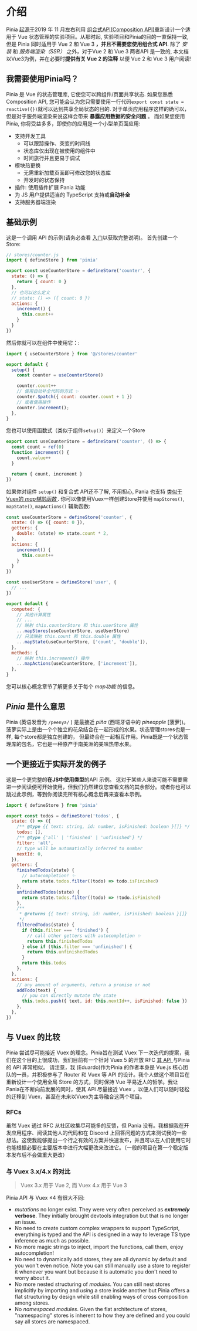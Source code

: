 # 介绍

Pinia [起源于](https://github.com/posva/pinia/commit/06aeef54e2cad66696063c62829dac74e15fd19e)2019 年 11 月左右利用 [组合式API(Composition API)](https://github.com/vuejs/composition-api)重新设计一个适用于 Vue 状态管理的实验项目。从那时起, 实验项目和Pinia的目的一直保持一致,但是 Pinia 同时适用于 Vue 2 和 Vue 3  **，并且不需要您使用组合式 API**. 除了 _安装_ 和 _服务端渲染（SSR）_ 之外，对于Vue 2 和 Vue 3 两者API 是一致的, 本文档以Vue3为例，并在必要时**提供有关 Vue 2 的注释** 以便 Vue 2 和 Vue 3 用户阅读!

## 我需要使用Pinia吗？

Pinia 是 Vue 的状态管理库, 它使您可以跨组件/页面共享状态. 如果您熟悉 Composition API, 您可能会认为您只需要使用一行代码`export const state = reactive({})`就可以达到共享全局状态的目的. 对于单页应用程序这样的确可以，但是对于服务端渲染来说这样会带来 **暴露应用数据的安全问题** 。 而如果您使用Pinia, 你将受益多多，即使你的应用是一个小型单页面应用:

- 支持开发工具
  - 可以跟踪操作、突变的时间线
  - 状态库仅出现在被使用的组件中
  - 时间旅行并且更易于调试
- 模块热更换
  - 无需重新加载页面即可修改您的状态库
  - 开发时的状态保持
- 插件: 使用插件扩展 Pania 功能
- 为 JS 用户提供适当的 TypeScript 支持或**自动补全**
- 支持服务器端渲染

## 基础示例

这是一个调用 API 的示例(请务必查看 [入门](./getting-started.md)以获取完整说明)。 首先创建一个Store:

```js
// stores/counter.js
import { defineStore } from 'pinia'

export const useCounterStore = defineStore('counter', {
  state: () => {
    return { count: 0 }
  },
  // 也可以这么定义
  // state: () => ({ count: 0 })
  actions: {
    increment() {
      this.count++
    }
  }
})
```

然后你就可以在组件中使用它：:

```js
import { useCounterStore } from '@/stores/counter'

export default {
  setup() {
    const counter = useCounterStore()

    counter.count++
    // 使用自动补全代码的方式 ✨
    counter.$patch({ count: counter.count + 1 })
    // 或者使用操作
    counter.increment();
  },
}
```
您也可以使用函数式（类似于组件`setup()`）来定义一个Store 

```js
export const useCounterStore = defineStore('counter', () => {
  const count = ref(0)
  function increment() {
    count.value++
  }

  return { count, increment }
})
```

如果你对组件 `setup()` 和复合式 API还不了解, 不用担心, Pania 也支持 [类似于Vuex的 _map辅助函数_ ](https://vuex.vuejs.org/guide/state.html#the-mapstate-helper). 你可以像使用Vuex一样创建Store并使用 `mapStores()`, `mapState()`, `mapActions()` 辅助函数:

```js
const useCounterStore = defineStore('counter', {
  state: () => ({ count: 0 }),
  getters: {
    double: (state) => state.count * 2,
  },
  actions: {
    increment() {
      this.count++
    }
  }
})

const useUserStore = defineStore('user', {
  // ...
})

export default {
  computed: {
    // 其他计算属性
    // ...
    // 映射 this.counterStore 和 this.userStore 属性
    ...mapStores(useCounterStore, useUserStore)
    // 只读映射 this.count 和 this.double 属性
    ...mapState(useCounterStore, ['count', 'double']),
  },
  methods: {
    // 映射 this.increment() 操作
    ...mapActions(useCounterStore, ['increment']),
  },
}
```
您可以核心概念章节了解更多关于每个 _map功能_ 的信息。


##  _Pinia_ 是什么意思

Pinia (英语发音为 `/peenya/` ) 是最接近 _piña_ (西班牙语中的 _pineapple_ [菠萝])。 菠萝实际上是由一个个独立的花朵结合在一起形成的水果。状态管理stores也是一样, 每个store都是独立创建的， 但最终合在一起相互作用。Pinia既是一个状态管理库的包名，它也是一种原产于南美洲的美味热带水果。

## 一个更接近于实际开发的例子

这是一个更完整的**在JS中使用类型**的API 示例。 这对于某些人来说可能不需要需进一步阅读便可开始使用，但我们仍然建议您查看文档的其余部分。或者你也可以跳过此示例，等到你阅读完所有核心概念后再来查看本示例。

```js
import { defineStore } from 'pinia'

export const todos = defineStore('todos', {
  state: () => ({
    /** @type {{ text: string, id: number, isFinished: boolean }[]} */
    todos: [],
    /** @type {'all' | 'finished' | 'unfinished'} */
    filter: 'all',
    // type will be automatically inferred to number
    nextId: 0,
  }),
  getters: {
    finishedTodos(state) {
      // autocompletion! ✨
      return state.todos.filter((todo) => todo.isFinished)
    },
    unfinishedTodos(state) {
      return state.todos.filter((todo) => !todo.isFinished)
    },
    /**
     * @returns {{ text: string, id: number, isFinished: boolean }[]}
     */
    filteredTodos(state) {
      if (this.filter === 'finished') {
        // call other getters with autocompletion ✨
        return this.finishedTodos
      } else if (this.filter === 'unfinished') {
        return this.unfinishedTodos
      }
      return this.todos
    },
  },
  actions: {
    // any amount of arguments, return a promise or not
    addTodo(text) {
      // you can directly mutate the state
      this.todos.push({ text, id: this.nextId++, isFinished: false })
    },
  },
})
```

## 与 Vuex 的比较

Pinia 尝试尽可能接近 Vuex 的理念。Pinia旨在测试 Vuex 下一次迭代的提案，我们在这个目的上很成功，我们目前有一个针对 Vuex 5 的开放 RFC [其 API ](https://github.com/vuejs/rfcs/discussions/270) 与Pinia 的 API 非常相似。 请注意，我 (Eduardo)作为Pinia 的作者本身是 Vue.js 核心团队的一员，并积极参与了 Router 和 Vuex 等 API 的设计。我个人做这个项目旨在重新设计一个使用全局 Store 的方式，同时保持 Vue 平易近人的哲学。我让 Pania在不断向前发展的同时，使其 API 尽量接近 Vuex ，以便人们可以随时轻松的迁移到 Vuex，甚至在未来以Vuex为主导融合这两个项目。

### RFCs

虽然 Vuex 通过 RFC 从社区收集尽可能多的反馈，但 Pania 没有。我根据我在开发应用程序、阅读其他人的代码和在 Discord 上回答问题的方式来测试我的一些想法。这使我能够提出一个行之有效的方案并快速发布，并且可以在人们使用它时也能根据必要在主要版本中进行大幅更改来改进它。（一般的项目在第一个稳定版本发布后不会做重大更改）

### 与 Vuex 3.x/4.x 的对比

> Vuex 3.x 用于 Vue 2, 而 Vuex 4.x 用于 Vue 3

Pinia API 与 Vuex ≤4 有很大不同:

- _mutations_ no longer exist. They were very often perceived as **_extremely_ verbose**. They initially brought devtools integration but that is no longer an issue.
- No need to create custom complex wrappers to support TypeScript, everything is typed and the API is designed in a way to leverage TS type inference as much as possible.
- No more magic strings to inject, import the functions, call them, enjoy autocompletion!
- No need to dynamically add stores, they are all dynamic by default and you won't even notice. Note you can still manually use a store to register it whenever you want but because it is automatic you don't need to worry about it.
- No more nested structuring of _modules_. You can still nest stores implicitly by importing and _using_ a store inside another but Pinia offers a flat structuring by design while still enabling ways of cross composition among stores.
- No _namespaced modules_. Given the flat architecture of stores, "namespacing" stores is inherent to how they are defined and you could say all stores are namespaced.
